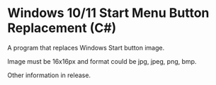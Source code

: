 # Windows 10/11 Start Menu Button Replacement (C#)
A program that replaces Windows Start button image.

Image must be 16x16px and format could be jpg, jpeg, png, bmp.

Other information in release.
